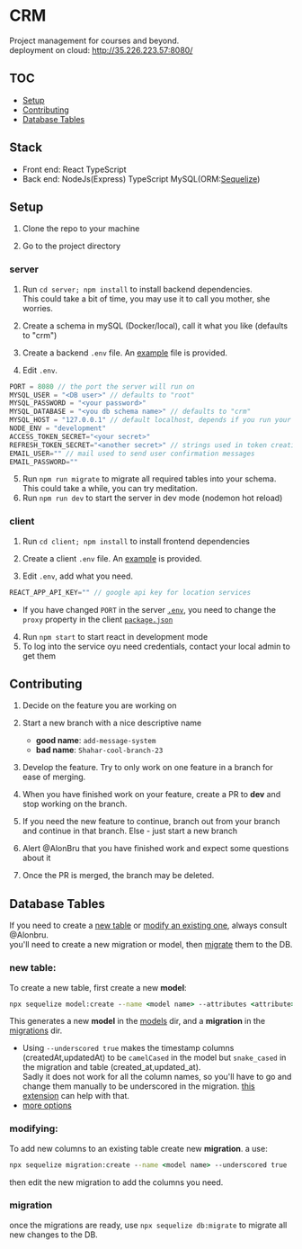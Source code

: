 # CRM
Project management for courses and beyond.  
deployment on cloud: http://35.226.223.57:8080/
 
## TOC
- [Setup](#Setup)
- [Contributing](#Contributing)
- [Database Tables](#database-tables)

## Stack
- Front end: React TypeScript
- Back end: NodeJs(Express) TypeScript MySQL(ORM:[Sequelize](https://sequelize.org/master/index.html))
## Setup
1. Clone the repo to your machine

2. Go to the project directory
### server
1. Run `cd server; npm install` to install backend dependencies.  
This could take a bit of time, you may use it to call you mother, she worries.

2. Create a schema in mySQL (Docker/local), call it what you like (defaults to "crm")
1. Create a backend `.env` file. An [example](server/example.env) file is provided.
1. Edit `.env`.
```js
PORT = 8080 // the port the server will run on
MYSQL_USER = "<DB user>" // defaults to "root"
MYSQL_PASSWORD = "<your password>"
MYSQL_DATABASE = "<you db schema name>" // defaults to "crm"
MYSQL_HOST = "127.0.0.1" // default localhost, depends if you run your db on a Docker
NODE_ENV = "development"
ACCESS_TOKEN_SECRET="<your secret>" 
REFRESH_TOKEN_SECRET="<another secret>" // strings used in token creation
EMAIL_USER="" // mail used to send user confirmation messages
EMAIL_PASSWORD=""

```
5. Run `npm run migrate` to migrate all required tables into your schema. This could take a while, you can try meditation. 
1. Run `npm run dev` to start the server in dev mode (nodemon hot reload)
### client
1. Run `cd client; npm install` to install frontend dependencies

1. Create a client `.env` file. An [example](client/example.env) is provided.

1. Edit `.env`, add what you need.
```js
REACT_APP_API_KEY="" // google api key for location services
```

- If you have changed `PORT` in the server [`.env`](server/example.env), you need to change the `proxy` property in the client [`package.json`](client/package.json) 

4. Run `npm start` to start react in development mode
5. To log into the service oyu need credentials, contact your local admin to get them 

## Contributing
1. Decide on the feature you are working on 

1. Start a new branch with a nice descriptive name
    - **good name**: `add-message-system`   
    - **bad name**: `Shahar-cool-branch-23`   

2. Develop the feature. Try to only work on one feature in a branch for ease of merging.

1. When you have finished work on your feature, create a PR to **dev** and stop working on the branch.

1. If you need the new feature to continue, branch out from your branch and continue in that branch. Else - just start a new branch

1. Alert @AlonBru that you have finished work and expect some questions about it

1. Once the PR is merged, the branch may be deleted. 

## Database Tables
If you need to create a [new table](#new-table) or [modify an existing one](#modifying), always consult @Alonbru.  
you'll need to create a new migration or model, then [migrate](#migration) them to the DB.
### new table:
To create a new table, first create a new **model**:  
 ```cmd
 npx sequelize model:create --name <model name> --attributes <attribute>:<type>,<attribute>:<type>,<attribute>:<type> --underscored true
 ``` 
 This generates a new **model** in the [models](server/models) dir, and a **migration** in the [migrations](server/migrations) dir.
 - Using `--underscored true` makes the timestamp columns (createdAt,updatedAt) to be `camelCased` in the model but `snake_cased` in the migration and table (created_at,updated_at).   
 Sadly it does not work for all the column names, so you'll have to go and change them manually to be underscored in the migration. [this extension](https://marketplace.visualstudio.com/items?itemName=wmaurer.change-case) can help with that.
 - [more options](pics/cli-model-options.png)


 <!-- 
 may need more rules to add:
 paranoid
 table name
  -->
### modifying:
To add new columns to an existing table create new **migration**. a use:
 ```cmd
 npx sequelize migration:create --name <model name> --underscored true
```  
then edit the new migration to add the columns you need.

### migration
once the migrations are ready, use `npx sequelize db:migrate` to migrate all new changes to the DB. 
